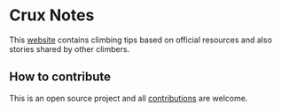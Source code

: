 # Crux Notes

This [website](https://tsolakoua.github.io/cruxnotes/) contains climbing tips based on official resources and also stories shared by other climbers.

## How to contribute

This is an open source project and all [contributions](https://tsolakoua.github.io/cruxnotes/contributing/) are welcome.

